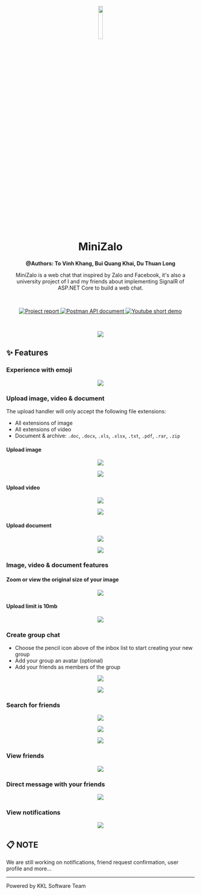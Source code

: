 <!-- Introduction -->
<p align="center">
  <img src="client/src/assets/logo.png" width="15%" />
</p>

<h1 align="center">MiniZalo</h1>
<p align="center"><b>@Authors: To Vinh Khang, Bui Quang Khai, Du Thuan Long</b></p>
<p align="center">MiniZalo is a web chat that inspired by Zalo and Facebook, it's also a university project of I and my friends about implementing SignalR of ASP.NET Core to build a web chat.</p>

<br />

<p align="center">
  <a href="https://github.com/ToVinhKhang/All-Reports/blob/main/BSA_WEB/WEB_MiniZaloChatRealTime.pdf">
    <img src="https://img.shields.io/badge/Project%20report-blue?style=flat&logo=github&labelColor=gray" alt="Project report" />
  </a>
  <a href="https://documenter.getpostman.com/view/12371540/UVCB943H#490ec4bb-5ad8-4dbd-b373-a4a9a38b018b">
    <img src="https://img.shields.io/badge/API%20document-orange?style=flat&logo=postman&labelColor=white" alt="Postman API document" />
  </a>
  <a href="https://youtu.be/sc08zwHgIb4">
    <img src="https://img.shields.io/badge/Short%20demo-d93025?style=flat&logo=youtube&labelColor=212121" alt="Youtube short demo" />
  </a>
</p>  

<br />

<p align="center">
  <img src="screenshots/dashboard.png" />
</p>
<!-- End of introduction -->

<!-- Features -->
## ✨ Features

### Experience with emoji

<p align="center">
  <img src="screenshots/chat-emoji.png" />
</p>

### Upload image, video & document

The upload handler will only accept the following file extensions:

- All extensions of image
- All extensions of video
- Document & archive: `.doc`, `.docx`, `.xls`, `.xlsx`, `.txt`, `.pdf`, `.rar`, `.zip`

#### Upload image

<p align="center">
  <img src="screenshots/chat-upload-image.png" />
</p>

<p align="center">
  <img src="screenshots/chat-upload-image-successful.png" />
</p>

#### Upload video

<p align="center">
  <img src="screenshots/chat-upload-video.png" />
</p>

<p align="center">
  <img src="screenshots/chat-upload-video-successful.png" />
</p>

#### Upload document

<p align="center">
  <img src="screenshots/chat-upload-document.png" />
</p>

<p align="center">
  <img src="screenshots/chat-upload-document-successful.png" />
</p>

### Image, video & document features

#### Zoom or view the original size of your image

<p align="center">
  <img src="screenshots/chat-zoom-image.png" />
</p>

#### Upload limit is 10mb

<p align="center">
  <img src="screenshots/chat-upload-error.png" />
</p>

### Create group chat

- Choose the pencil icon above of the inbox list to start creating your new group
- Add your group an avatar (optional)
- Add your friends as members of the group

<p align="center">
  <img src="screenshots/chat-create-group-1.png" />
</p>

<p align="center">
  <img src="screenshots/chat-create-group-2.png" />
</p>

### Search for friends

<p align="center">
  <img src="screenshots/search.png" />
</p>

<p align="center">
  <img src="screenshots/search-results.png" />
</p>

<p align="center">
  <img src="screenshots/search-no-results.png" />
</p>

### View friends

<p align="center">
  <img src="screenshots/friends.png" />
</p>

### Direct message with your friends

<p align="center">
  <img src="screenshots/friends-messaging.png" />
</p>

### View notifications

<p align="center">
  <img src="screenshots/notifications-dropdown.png" />
</p>
<!-- End of features -->

<!-- Notes -->
## 📋 NOTE

We are still working on notifications, friend request confirmation, user profile and more...

---

Powered by KKL Software Team
<!-- End of notes -->
